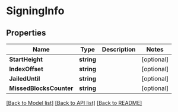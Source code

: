 # SigningInfo

## Properties

Name | Type | Description | Notes
------------ | ------------- | ------------- | -------------
**StartHeight** | **string** |  | [optional] 
**IndexOffset** | **string** |  | [optional] 
**JailedUntil** | **string** |  | [optional] 
**MissedBlocksCounter** | **string** |  | [optional] 

[[Back to Model list]](../README.md#documentation-for-models) [[Back to API list]](../README.md#documentation-for-api-endpoints) [[Back to README]](../README.md)


